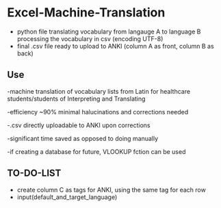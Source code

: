 # Excel-Machine-Translation 
- python file translating vocabulary from langauge A to language B processing the vocabulary in csv (encoding UTF-8)
- final .csv file ready to upload to ANKI (column A as front, column B as back)

## Use
-machine translation of vocabulary lists from Latin for healthcare students/students of Interpreting and Translating

-efficiency ~90% minimal halucinations and corrections needed

-.csv directly uploadable to ANKI upon corrections

-significant time saved as opposed to doing manually

-if creating a database for future, VLOOKUP fction can be used

## TO-DO-LIST 
- create column C as tags for ANKI, using the same tag for each row
- input(default_and_target_language)
